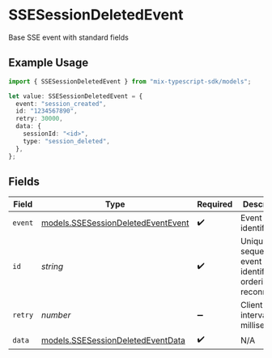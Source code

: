 # SSESessionDeletedEvent

Base SSE event with standard fields

## Example Usage

```typescript
import { SSESessionDeletedEvent } from "mix-typescript-sdk/models";

let value: SSESessionDeletedEvent = {
  event: "session_created",
  id: "1234567890",
  retry: 30000,
  data: {
    sessionId: "<id>",
    type: "session_deleted",
  },
};
```

## Fields

| Field                                                                          | Type                                                                           | Required                                                                       | Description                                                                    | Example                                                                        |
| ------------------------------------------------------------------------------ | ------------------------------------------------------------------------------ | ------------------------------------------------------------------------------ | ------------------------------------------------------------------------------ | ------------------------------------------------------------------------------ |
| `event`                                                                        | [models.SSESessionDeletedEventEvent](../models/ssesessiondeletedeventevent.md) | :heavy_check_mark:                                                             | Event type identifier                                                          |                                                                                |
| `id`                                                                           | *string*                                                                       | :heavy_check_mark:                                                             | Unique sequential event identifier for ordering and reconnection               | 1234567890                                                                     |
| `retry`                                                                        | *number*                                                                       | :heavy_minus_sign:                                                             | Client retry interval in milliseconds                                          | 30000                                                                          |
| `data`                                                                         | [models.SSESessionDeletedEventData](../models/ssesessiondeletedeventdata.md)   | :heavy_check_mark:                                                             | N/A                                                                            |                                                                                |